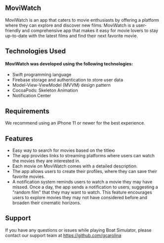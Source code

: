 ## MoviWatch
MoviWatch is an app that caters to movie enthusiasts by offering a platform where they can explore and discover new films. MoviWatch is a user-friendly and comprehensive app that makes it easy for movie lovers to stay up-to-date with the latest films and find their next favorite movie.

## Technologies Used
#### MoviWatch was developed using the following technologies:
- Swift programming language
- Firebase storage and authentication to store user data
- Model-View-ViewModel (MVVM) design pattern
- CocoaPods: Skeleton Animation
- Notification Center

## Requirements
We recommend using an iPhone 11 or newer for the best experience.

## Features
- Easy way to search for movies based on the titleю
- The app provides links to streaming platforms where users can watch the movies they are interested in.
- Each movie on MoviWatch comes with a detailed description.
- The app allows users to create their profiles, where they can save their favorite movies.
- A notification system reminds users to watch a movie they may have missed. Once a day, the app sends a notification to users, suggesting a "random film" that they may want to watch. This feature encourages users to explore movies they may not have considered before and broaden their cinematic horizons.

## Support
If you have any questions or issues while playing Boat Simulator, please contact our support team at https://github.com/gcarolina
